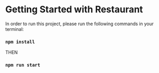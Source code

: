# Getting Started with Restaurant

In order to run this project, please run the following commands in your terminal:

### `npm install`

THEN

### `npm run start`
